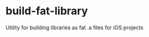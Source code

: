 build-fat-library
=================

Utility for building libraries as fat .a files for iOS projects
